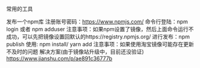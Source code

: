 常用的工具

发布一个npm库
注册账号密码：https://www.npmjs.com/
命令行登陆：npm login 或者 npm adduser
  注意事项：如果npm设置了镜像，然后上面命令运行不成功，可以先把镜像设置回默认的https://registry.npmjs.org/
进行发布：npm publish
使用: npm install/ yarn add 
  注意事项：如果使用淘宝镜像可能存在更新不及时的问题 解决方案(由于镜像站升级中，目前还没验证) https://www.jianshu.com/p/ae891c36777b